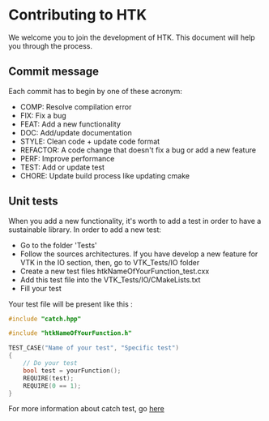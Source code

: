 # Contributing to HTK

We welcome you to join the development of HTK. This document will help you through the process.

## Commit message

Each commit has to begin by one of these acronym:
- COMP: Resolve compilation error
- FIX: Fix a bug
- FEAT: Add a new functionality
- DOC: Add/update documentation
- STYLE: Clean code + update code format
- REFACTOR: A code change that doesn't fix a bug or add a new feature
- PERF: Improve performance
- TEST: Add or update test
- CHORE: Update build process like updating cmake

## Unit tests

When you add a new functionality, it's worth to add a test in order to have a sustainable library.
In order to add a new test:
- Go to the folder 'Tests'
- Follow the sources architectures. If you have develop a new feature for VTK in the IO section, then, go to VTK_Tests/IO folder
- Create a new test files htkNameOfYourFunction_test.cxx
- Add this test file into the VTK_Tests/IO/CMakeLists.txt
- Fill your test

Your test file will be present like this :

```cpp
#include "catch.hpp"

#include "htkNameOfYourFunction.h"

TEST_CASE("Name of your test", "Specific test")
{
	// Do your test
	bool test = yourFunction();
	REQUIRE(test);
	REQUIRE(0 == 1);
}

```

For more information about catch test, go [here](https://github.com/catchorg/Catch2/blob/master/docs/tutorial.md)
